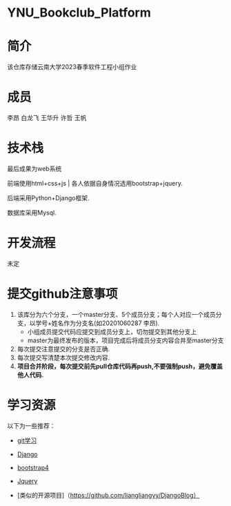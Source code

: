 # YNU_Bookclub_Platform

# 简介
该仓库存储云南大学2023春季软件工程小组作业

# 成员
李昂 白龙飞 王华升 许哲 王帆


# 技术栈
最后成果为web系统 

前端使用html+css+js | 各人依据自身情况选用bootstrap+jquery.

后端采用Python+Django框架.

数据库采用Mysql.

# 开发流程
未定

# 提交github注意事项
1. 该库分为六个分支，一个master分支、5个成员分支；每个人对应一个成员分支，以学号+姓名作为分支名(如20201060287 李昂).
    + 小组成员提交代码应提交到成员分支上，切勿提交到其他分支上
    + master为最终发布的版本，项目完成后将成员分支内容合并至master分支
2. 每次提交注意提交的分支是否正确.
3. 每次提交写清楚本次提交修改内容.
4. **项目合并阶段，每次提交前先pull仓库代码再push,不要强制push，避免覆盖他人代码.**

# 学习资源
以下为一些推荐：
+ [git学习](https://www.liaoxuefeng.com/wiki/0013739516305929606dd18361248578c67b8067c8c017b000/001373962845513aefd77a99f4145f0a2c7a7ca057e7570000)
+ [Django](https://www.runoob.com/django/django-tutorial.html)
+ [bootstrap4](http://www.runoob.com/bootstrap4/bootstrap4-tutorial.html)
+ [Jquery](http://www.runoob.com/jquery/jquery-tutorial.html)

+ [类似的开源项目]（https://github.com/liangliangyy/DjangoBlog）






